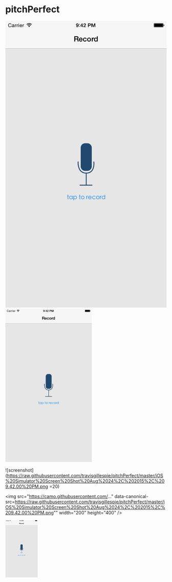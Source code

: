 # pitchPerfect


<img src="https://raw.githubusercontent.com/travisgillespie/pitchPerfect/master/iOS%20Simulator%20Screen%20Shot%20Aug%2024%2C%202015%2C%209.42.00%20PM.png" max-width="20%" />


<img src="https://raw.githubusercontent.com/travisgillespie/pitchPerfect/master/iOS%20Simulator%20Screen%20Shot%20Aug%2024%2C%202015%2C%209.42.00%20PM.png" alt="smiley" style="max-width:271px; max-height:480px" adlesse_been_here="true">



![screenshot](https://raw.githubusercontent.com/travisgillespie/pitchPerfect/master/iOS%20Simulator%20Screen%20Shot%20Aug%2024%2C%202015%2C%209.42.00%20PM.png =20)


<img src="https://camo.githubusercontent.com/..." data-canonical-src=https://raw.githubusercontent.com/travisgillespie/pitchPerfect/master/iOS%20Simulator%20Screen%20Shot%20Aug%2024%2C%202015%2C%209.42.00%20PM.png"" width="200" height="400" />


<img src="https://raw.githubusercontent.com/travisgillespie/pitchPerfect/master/iOS%20Simulator%20Screen%20Shot%20Aug%2024%2C%202015%2C%209.42.00%20PM.png" alt="smiley" style="max-width:20%;" adlesse_been_here="true">


